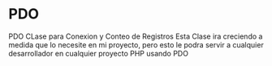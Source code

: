 # PDO
PDO CLase para Conexion y Conteo de Registros
Esta Clase ira creciendo a medida que lo necesite en mi proyecto, pero esto le podra
servir a cualquier desarrollador en cualquier proyecto PHP usando PDO
